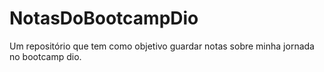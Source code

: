 # NotasDoBootcampDio
Um repositório que tem como objetivo guardar notas sobre minha jornada no bootcamp dio.
